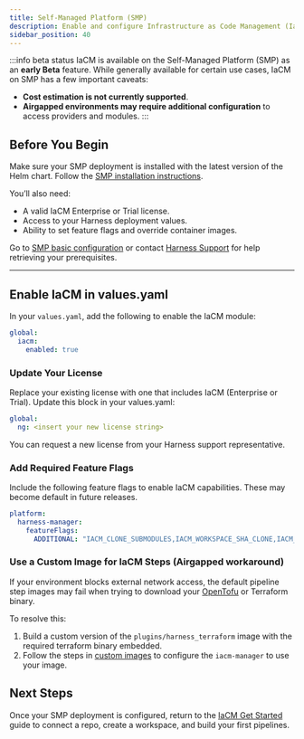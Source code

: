 ```yaml
---
title: Self-Managed Platform (SMP)
description: Enable and configure Infrastructure as Code Management (IaCM) in a self-hosted Harness deployment.
sidebar_position: 40
---
```


:::info beta status
IaCM is available on the Self-Managed Platform (SMP) as an **early Beta** feature.
While generally available for certain use cases, IaCM on SMP has a few important caveats:

- **Cost estimation is not currently supported**.
- **Airgapped environments may require additional configuration** to access providers and modules.
:::

## Before You Begin
Make sure your SMP deployment is installed with the latest version of the Helm chart. Follow the [SMP installation instructions](/docs/self-managed-enterprise-edition/install/upgrade-helm-chart).

You’ll also need:
- A valid IaCM Enterprise or Trial license.
- Access to your Harness deployment values.
- Ability to set feature flags and override container images.

Go to [SMP basic configuration](/docs/self-managed-enterprise-edition/smp-basic-configuration/) or contact [Harness Support](mailto:support@harness.io) for help retrieving your prerequisites.

---

## Enable IaCM in values.yaml
In your `values.yaml`, add the following to enable the IaCM module:

```yaml
global:
  iacm:
    enabled: true
```

### Update Your License
Replace your existing license with one that includes IaCM (Enterprise or Trial). Update this block in your values.yaml:

```yaml
global:
  ng: <insert your new license string>
```
You can request a new license from your Harness support representative.

### Add Required Feature Flags
Include the following feature flags to enable IaCM capabilities. These may become default in future releases.

```yaml
platform:
  harness-manager:
    featureFlags:
      ADDITIONAL: "IACM_CLONE_SUBMODULES,IACM_WORKSPACE_SHA_CLONE,IACM_ENABLE_SSH_MODULE_REGISTRY,IACM_ENABLE_DEFAULT_PIPELINES,IACM_ENABLE_MODULE_REGISTRY"
```

### Use a Custom Image for IaCM Steps (Airgapped workaround)
If your environment blocks external network access, the default pipeline step images may fail when trying to download your [OpenTofu](https://opentofu.org/) or Terraform binary.

To resolve this:
1. Build a custom version of the `plugins/harness_terraform` image with the required terraform binary embedded.
2. Follow the steps in [custom images](/docs/infra-as-code-management/pipelines/plugin-images) to configure the `iacm-manager` to use your image.

## Next Steps
Once your SMP deployment is configured, return to the [IaCM Get Started](/docs/infra-as-code-management/get-started) guide to connect a repo, create a workspace, and build your first pipelines.